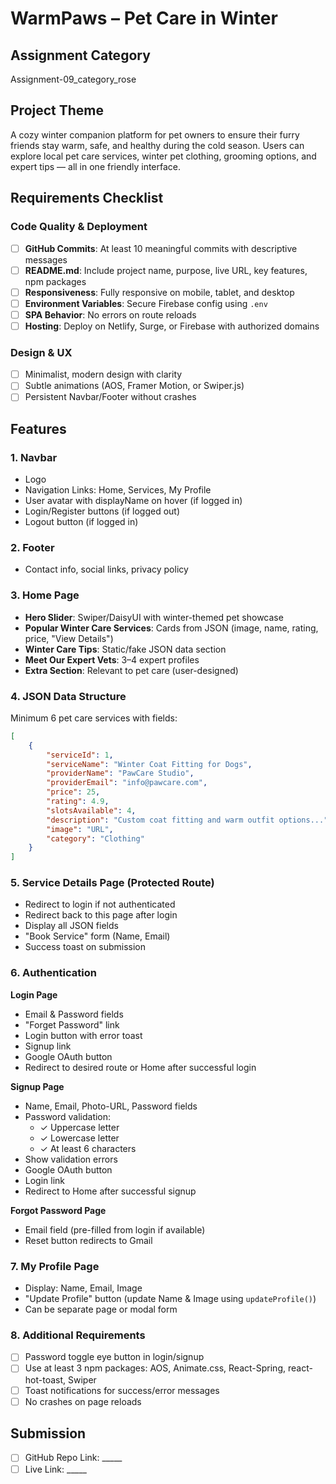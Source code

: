 
# WarmPaws – Pet Care in Winter

## Assignment Category
Assignment-09_category_rose

## Project Theme
A cozy winter companion platform for pet owners to ensure their furry friends stay warm, safe, and healthy during the cold season. Users can explore local pet care services, winter pet clothing, grooming options, and expert tips — all in one friendly interface.

## Requirements Checklist

### Code Quality & Deployment
- [ ] **GitHub Commits**: At least 10 meaningful commits with descriptive messages
- [ ] **README.md**: Include project name, purpose, live URL, key features, npm packages
- [ ] **Responsiveness**: Fully responsive on mobile, tablet, and desktop
- [ ] **Environment Variables**: Secure Firebase config using `.env`
- [ ] **SPA Behavior**: No errors on route reloads
- [ ] **Hosting**: Deploy on Netlify, Surge, or Firebase with authorized domains

### Design & UX
- [ ] Minimalist, modern design with clarity
- [ ] Subtle animations (AOS, Framer Motion, or Swiper.js)
- [ ] Persistent Navbar/Footer without crashes

## Features

### 1. Navbar
- Logo
- Navigation Links: Home, Services, My Profile
- User avatar with displayName on hover (if logged in)
- Login/Register buttons (if logged out)
- Logout button (if logged in)

### 2. Footer
- Contact info, social links, privacy policy

### 3. Home Page
- **Hero Slider**: Swiper/DaisyUI with winter-themed pet showcase
- **Popular Winter Care Services**: Cards from JSON (image, name, rating, price, "View Details")
- **Winter Care Tips**: Static/fake JSON data section
- **Meet Our Expert Vets**: 3–4 expert profiles
- **Extra Section**: Relevant to pet care (user-designed)

### 4. JSON Data Structure
Minimum 6 pet care services with fields:
```json
[
    {
        "serviceId": 1,
        "serviceName": "Winter Coat Fitting for Dogs",
        "providerName": "PawCare Studio",
        "providerEmail": "info@pawcare.com",
        "price": 25,
        "rating": 4.9,
        "slotsAvailable": 4,
        "description": "Custom coat fitting and warm outfit options...",
        "image": "URL",
        "category": "Clothing"
    }
]
```

### 5. Service Details Page (Protected Route)
- Redirect to login if not authenticated
- Redirect back to this page after login
- Display all JSON fields
- "Book Service" form (Name, Email)
- Success toast on submission

### 6. Authentication

**Login Page**
- Email & Password fields
- "Forget Password" link
- Login button with error toast
- Signup link
- Google OAuth button
- Redirect to desired route or Home after successful login

**Signup Page**
- Name, Email, Photo-URL, Password fields
- Password validation:
    - ✓ Uppercase letter
    - ✓ Lowercase letter
    - ✓ At least 6 characters
- Show validation errors
- Google OAuth button
- Login link
- Redirect to Home after successful signup

**Forgot Password Page**
- Email field (pre-filled from login if available)
- Reset button redirects to Gmail

### 7. My Profile Page
- Display: Name, Email, Image
- "Update Profile" button (update Name & Image using `updateProfile()`)
- Can be separate page or modal form

### 8. Additional Requirements
- [ ] Password toggle eye button in login/signup
- [ ] Use at least 3 npm packages: AOS, Animate.css, React-Spring, react-hot-toast, Swiper
- [ ] Toast notifications for success/error messages
- [ ] No crashes on page reloads

## Submission
- [ ] GitHub Repo Link: _____
- [ ] Live Link: _____
